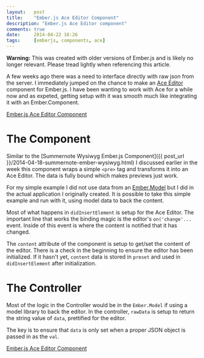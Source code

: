 ```yaml
---
layout:   post
title:    "Ember.js Ace Editor Component"
description: "Ember.js Ace Editor component"
comments: true
date:     2014-04-22 16:26
tags:     [emberjs, components, ace]
---
```


<div class='warning'>
<strong>Warning:</strong> This was created with older versions of Ember.js and is likely no longer relevant. Please tread lightly when referencing this article.
</div>

A few weeks ago there was a need to interface directly with raw json from the server. I immediately jumped on the chance to make an [Ace Editor](https://ace.c9.io/) component for Ember.js. I have been wanting to work with Ace for a while now and as expeted, getting setup with it was smooth much like integrating it with an Ember.Component.


<a class="jsbin-embed" href="https://emberjs.jsbin.com/lizez/8/embed?output">Ember.js Ace Editor Component</a><script src="https://static.jsbin.com/js/embed.js"></script>


# The Component

Similar to the [Summernote Wysiwyg Ember.js Component]({{ post_url }}/2014-04-18-summernote-ember-wysiwyg.html) I discussed earlier in the week this component wraps a simple `<pre>` tag and transforms it into an Ace Editor. The data is fully bound which makes previews just work.

For my simple example I did not use data from an [Ember.Model](https://github.com/ebryn/ember-model) but I did in the actual application I originally created. It is possible to take this simple example and run with it, using model data to back the content.

Most of what happens in `didInsertElement` is setup for the Ace Editor. The important line that works the binding magic is the editor's `on('change'...` event. Inside of this event is where the content is notified that it has changed.

The `content` attribute of the component is setup to get/set the content of the editor. There is a check in the beginning to ensure the editor has been initialized. If it hasn't yet, `content` data is stored in `preset` and used in `didInsertElement` after initialization.

# The Controller

Most of the logic in the Controller would be in the `Ember.Model` if using a model library to back the editor. In the controller, `rawData` is setup to return the string value of `data`, prettified for the editor.

The key is to ensure that `data` is only set when a proper JSON object is passed in as the `val`.


<a class="jsbin-embed" href="https://emberjs.jsbin.com/lizez/8/embed?js">Ember.js Ace Editor Component</a><script src="https://static.jsbin.com/js/embed.js"></script>

